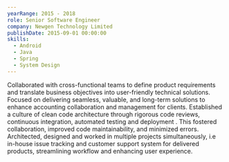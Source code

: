 ```yaml
---
yearRange: 2015 - 2018
role: Senior Software Engineer
company: Newgen Technology Limited
publishDate: 2015-09-01 00:00:00
skills:
  - Android
  - Java
  - Spring
  - System Design
---
```

Collaborated with cross-functional teams to define product requirements and translate business objectives into user-friendly
technical solutions. Focused on delivering seamless, valuable, and long-term solutions to enhance accounting collaboration and management for clients. Established a culture of clean code architecture through rigorous code reviews, continuous integration, automated testing and deployment . This fostered collaboration, improved code maintainability, and minimized errors. Architected, designed and worked in multiple projects simultaneously, i.e in-house issue tracking and customer support system for
delivered products, streamlining workflow and enhancing user experience.